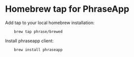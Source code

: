 # Homebrew tap for PhraseApp
Add tap to your local homebrew installation:

		brew tap phrase/brewed

Install phraseapp client:

		brew install phraseapp

